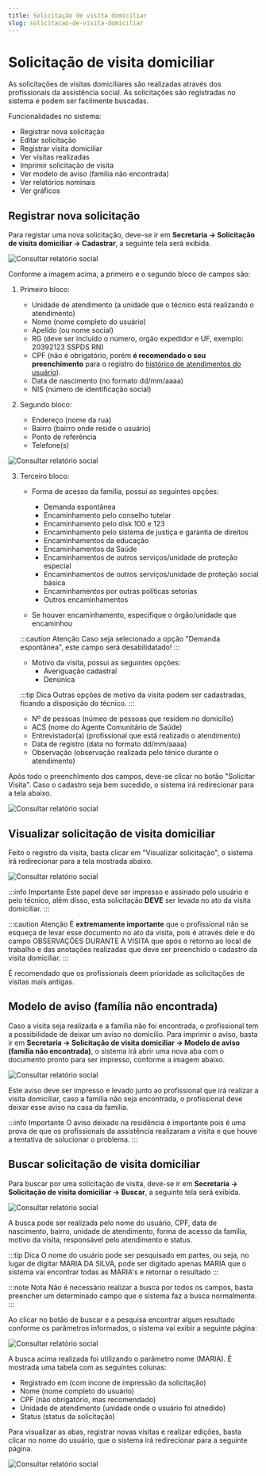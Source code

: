 ```yaml
---
title: Solicitação de visita domiciliar
slug: solicitacao-de-visita-domiciliar
---
```


# Solicitação de visita domiciliar

As solicitações de visitas domiciliares são realizadas através dos profissionais da assistência social. As solicitações são registradas no sistema e podem ser facilmente buscadas.

Funcionalidades no sistema:

- Registrar nova solicitação
- Editar solicitação
- Registrar visita domiciliar
- Ver visitas realizadas
- Imprimir solicitação de visita
- Ver modelo de aviso (família não encontrada)
- Ver relatórios nominais
- Ver gráficos

## Registrar nova solicitação

Para registar uma nova solicitação, deve-se ir em **Secretaria -> Solicitação de visita domiciliar -> Cadastrar**, a seguinte tela será exibida.

![Consultar relatório social](../../static/img/modules/solicitation-visit/registrar_solicitacao_de_visita_domiciliar_endereco.jpg)

Conforme a imagem acima, a primeiro e o segundo bloco de campos são:

1. Primeiro bloco:
    - Unidade de atendimento (a unidade que o técnico está realizando o atendimento)
    - Nome (nome completo do usuário)
    - Apelido (ou nome social)
    - RG (deve ser incluído o número, orgão expedidor e UF, exemplo: 20392123 SSPDS RN)
    - CPF (não é obrigatório, porém **é recomendado o seu preenchimento** para o registro do [histórico de atendimentos do usuário](../historic.md)).
    - Data de nascimento (no formato dd/mm/aaaa)
    - NIS (número de identificação social)

2. Segundo bloco:
    - Endereço (nome da rua)
    - Bairro (bairro onde reside o usuário)
    - Ponto de referência
    - Telefone(s)

![Consultar relatório social](../../static/img/modules/solicitation-visit/registrar_solicitacao_de_visita_domiciliar.jpg)

3. Terceiro bloco:
    - Forma de acesso da família, possui as seguintes opções:
        - Demanda espontânea
        - Encaminhamento pelo conselho tutelar
        - Encaminhamento pelo disk 100 e 123
        - Encaminhamento pelo sistema de justiça e garantia de direitos
        - Encaminhamentos da educação
        - Encaminhamentos da Saúde
        - Encaminhamentos de outros serviços/unidade de proteção especial
        - Encaminhamentos de outros serviços/unidade de proteção social básica
        - Encaminhamentos por outras políticas setorias
        - Outros encaminhamentos

    - Se houver encaminhamento, especifique o órgão/unidade que encaminhou

    :::caution Atenção
    Caso seja selecionado a opção "Demanda espontânea", este campo será desabilidatado!
    :::

    - Motivo da visita, possui as seguintes opções:
        - Averiguação cadastral
        - Denúnica

    :::tip Dica
    Outras opções de motivo da visita podem ser cadastradas, ficando a disposição do técnico.
    :::

    - Nº de pessoas (númeo de pessoas que residem no domicílio)
    - ACS (nome do Agente Comunitário de Saúde)
    - Entrevistador(a) (profissional que está realizado o atendimento)
    - Data de registro (data no formato dd/mm/aaaa)
    - Observação (observação realizada pelo ténico durante o atendimento)

Após todo o preenchimento dos campos, deve-se clicar no botão "Solicitar Visita". Caso o cadastro seja bem sucedido, o sistema irá redirecionar para a tela abaixo.

![Consultar relatório social](../../static/img/modules/solicitation-visit/sucesso.jpg)

## Visualizar solicitação de visita domiciliar

Feito o registro da visita, basta clicar em "Visualizar solicitação", o sistema irá redirecionar para a tela mostrada abaixo.

![Consultar relatório social](../../static/img/modules/solicitation-visit/visualizar_solicitacao_de_visita.jpg)

:::info Importante
Este papel deve ser impresso e assinado pelo usuário e pelo técnico, além disso, esta solicitação **DEVE** ser levada no ato da visita domiciliar.
:::

:::caution Atenção
É **extremamente importante** que o profissional não se esqueça de levar esse documento no ato da visita, pois é através dele e do campo OBSERVAÇÕES DURANTE A VISITA que após o retorno ao local de trabalho e das anotações realizadas que deve ser preenchido o cadastro da visita domiciliar.
:::

É recomendado que os profissionais deem prioridade as solicitações de visitas mais antigas.

## Modelo de aviso (família não encontrada)

Caso a visita seja realizada e a família não foi encontrada, o profissional tem a possibilidade de deixar um aviso no domicílio.
Para imprimir o aviso, basta ir em **Secretaria -> Solicitação de visita domiciliar -> Modelo de aviso (família não encontrada)**, o sistema irá abrir uma nova aba com o documento pronto para ser impresso, conforme a imagem abaixo.

![Consultar relatório social](../../static/img/modules/solicitation-visit/modelo_de_aviso_familia_nao_encontrada.jpg)

Este aviso deve ser impresso e levado junto ao profissional que irá realizar a visita domiciliar,
caso a família não seja encontrada, o profissional deve deixar esse aviso na casa da família.

:::info Importante
O aviso deixado na residência é importante pois é uma prova de que os profissionais da assistência realizaram a visita e que houve a tentativa de solucionar o problema. 
:::

## Buscar solicitação de visita domiciliar

Para buscar por uma solicitação de visita, deve-se ir em **Secretaria -> Solicitação de visita domiciliar -> Buscar**, a seguinte tela será exibida.

![Consultar relatório social](../../static/img/modules/solicitation-visit/buscar.jpg)

A busca pode ser realizada pelo nome do usuário, CPF, data de nascimento, bairro, unidade de atendimento, forma de acesso da família, motivo da visita, responsável pelo atendimento e status.

:::tip Dica
O nome do usuário pode ser pesquisado em partes, ou seja, no lugar de digitar MARIA DA SILVA, pode ser digitado apenas MARIA que o sistema vai encontrar todas as MARIA's e retornar o resultado
:::

:::note Nota 
Não é necessário realizar a busca por todos os campos, basta preencher um determinado campo que o sistema faz a busca normalmente.
:::

Ao clicar no botão de buscar e a pesquisa encontrar algum resultado conforme os parâmetros informados, o sistema vai exibir a seguinte página:

![Consultar relatório social](../../static/img/modules/solicitation-visit/buscar_registros.jpg)

A busca acima realizada foi utilizando o parâmetro nome (MARIA). É mostrada uma tabela com as seguintes colunas:

- Registrado em (com íncone de impressão da solicitação)
- Nome (nome completo do usuário)
- CPF (não obrigatório, mas recomendado)
- Unidade de atendimento (unidade onde o usuário foi atnedido)
- Status (status da solicitação)

Para visualizar as abas, registrar novas visitas e realizar edições, basta clicar no nome do usuário, que o sistema irá redirecionar para a seguinte página.

![Consultar relatório social](../../static/img/modules/solicitation-visit/abas.jpg)

